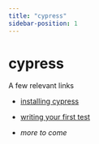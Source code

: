 ```yaml
---
title: "cypress"
sidebar-position: 1
---
```


# cypress

A few relevant links

- [installing cypress](https://docs.cypress.io/guides/getting-started/installing-cypress)

- [writing your first test](https://docs.cypress.io/guides/getting-started/writing-your-first-test)
- _more to come_